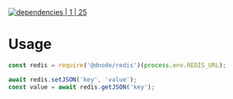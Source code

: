 [![dependencies | 1 | 25](https://img.shields.io/badge/dependencies-1%20|%2025-blue.svg)](DEPENDENCIES.md)

# Usage

```javascript
const redis = require('@dnode/redis')(process.env.REDIS_URL);

await redis.setJSON('key', 'value');
const value = await redis.getJSON('key');
```
